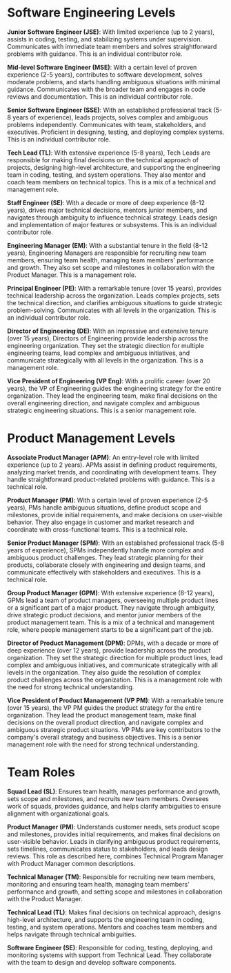 # Software Engineering Levels

**Junior Software Engineer (JSE)**: With limited experience (up to 2 years), assists in coding, testing, and stabilizing systems under supervision. Communicates with immediate team members and solves straightforward problems with guidance. This is an individual contributor role.

**Mid-level Software Engineer (MSE)**: With a certain level of proven experience (2-5 years), contributes to software development, solves moderate problems, and starts handling ambiguous situations with minimal guidance. Communicates with the broader team and engages in code reviews and documentation. This is an individual contributor role.

**Senior Software Engineer (SSE)**: With an established professional track (5-8 years of experience), leads projects, solves complex and ambiguous problems independently. Communicates with team, stakeholders, and executives. Proficient in designing, testing, and deploying complex systems. This is an individual contributor role.

**Tech Lead (TL)**: With extensive experience (5-8 years), Tech Leads are responsible for making final decisions on the technical approach of projects, designing high-level architecture, and supporting the engineering team in coding, testing, and system operations. They also mentor and coach team members on technical topics. This is a mix of a technical and management role.

**Staff Engineer (SE)**: With a decade or more of deep experience (8-12 years), drives major technical decisions, mentors junior members, and navigates through ambiguity to influence technical strategy. Leads design and implementation of major features or subsystems. This is an individual contributor role.

**Engineering Manager (EM)**: With a substantial tenure in the field (8-12 years), Engineering Managers are responsible for recruiting new team members, ensuring team health, managing team members' performance and growth. They also set scope and milestones in collaboration with the Product Manager. This is a management role.

**Principal Engineer (PE)**: With a remarkable tenure (over 15 years), provides technical leadership across the organization. Leads complex projects, sets the technical direction, and clarifies ambiguous situations to guide strategic problem-solving. Communicates with all levels in the organization. This is an individual contributor role.

**Director of Engineering (DE)**: With an impressive and extensive tenure (over 15 years), Directors of Engineering provide leadership across the engineering organization. They set the strategic direction for multiple engineering teams, lead complex and ambiguous initiatives, and communicate strategically with all levels in the organization. This is a management role.

**Vice President of Engineering (VP Eng)**: With a prolific career (over 20 years), the VP of Engineering guides the engineering strategy for the entire organization. They lead the engineering team, make final decisions on the overall engineering direction, and navigate complex and ambiguous strategic engineering situations. This is a senior management role.

# Product Management Levels

**Associate Product Manager (APM)**: An entry-level role with limited experience (up to 2 years). APMs assist in defining product requirements, analyzing market trends, and coordinating with development teams. They handle straightforward product-related problems with guidance. This is a technical role.

**Product Manager (PM)**: With a certain level of proven experience (2-5 years), PMs handle ambiguous situations, define product scope and milestones, provide initial requirements, and make decisions on user-visible behavior. They also engage in customer and market research and coordinate with cross-functional teams. This is a technical role.

**Senior Product Manager (SPM)**: With an established professional track (5-8 years of experience), SPMs independently handle more complex and ambiguous product challenges. They lead strategic planning for their products, collaborate closely with engineering and design teams, and communicate effectively with stakeholders and executives. This is a technical role.

**Group Product Manager (GPM)**: With extensive experience (8-12 years), GPMs lead a team of product managers, overseeing multiple product lines or a significant part of a major product. They navigate through ambiguity, drive strategic product decisions, and mentor junior members of the product management team. This is a mix of a technical and management role, where people management starts to be a significant part of the job.

**Director of Product Management (DPM)**: DPMs, with a decade or more of deep experience (over 12 years), provide leadership across the product organization. They set the strategic direction for multiple product lines, lead complex and ambiguous initiatives, and communicate strategically with all levels in the organization. They also guide the resolution of complex product challenges across the organization. This is a management role with the need for strong technical understanding.

**Vice President of Product Management (VP PM)**: With a remarkable tenure (over 15 years), the VP PM guides the product strategy for the entire organization. They lead the product management team, make final decisions on the overall product direction, and navigate complex and ambiguous strategic product situations. VP PMs are key contributors to the company's overall strategy and business objectives. This is a senior management role with the need for strong technical understanding.

# Team Roles

**Squad Lead (SL)**: Ensures team health, manages performance and growth, sets scope and milestones, and recruits new team members. Oversees work of squads, provides guidance, and helps clarify ambiguities to ensure alignment with organizational goals.

**Product Manager (PM)**: Understands customer needs, sets product scope and milestones, provides initial requirements, and makes final decisions on user-visible behavior. Leads in clarifying ambiguous product requirements, sets timelines, communicates status to stakeholders, and leads design reviews. This role as described here, combines Technical Program Manager with Product Manager common descriptions.

**Technical Manager (TM)**: Responsible for recruiting new team members, monitoring and ensuring team health, managing team members' performance and growth, and setting scope and milestones in collaboration with the Product Manager.

**Technical Lead (TL)**: Makes final decisions on technical approach, designs high-level architecture, and supports the engineering team in coding, testing, and system operations. Mentors and coaches team members and helps navigate through technical ambiguities.

**Software Engineer (SE)**: Responsible for coding, testing, deploying, and monitoring systems with support from Technical Lead. They collaborate with the team to design and develop software components.

